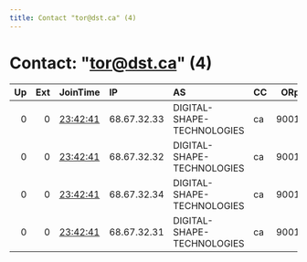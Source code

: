 ```yaml
---
title: Contact "tor@dst.ca" (4)
---
```


# Contact: "tor@dst.ca" (4)

|   Up |   Ext | JoinTime                                                                                              | IP          | AS                         | CC   |   ORp |   Dirp | OS    | Version   | Nickname            |   eFamMembers |
|-----:|------:|:------------------------------------------------------------------------------------------------------|:------------|:---------------------------|:-----|------:|-------:|:------|:----------|:--------------------|--------------:|
|    0 |     0 | [23:42:41](https://nusenu.github.io/OrNetStats/w/relay/13BA99E05F70EE02DF20486EA61EF027FB629397.html) | 68.67.32.33 | DIGITAL-SHAPE-TECHNOLOGIES | ca   |  9001 |      0 | Linux | 0.4.7.12  | kgXuCTCWVMALFMb74Ld |             1 |
|    0 |     0 | [23:42:41](https://nusenu.github.io/OrNetStats/w/relay/5F7C0B4A7F285E9C57523B31E1CC5F578F9BAD25.html) | 68.67.32.32 | DIGITAL-SHAPE-TECHNOLOGIES | ca   |  9001 |      0 | Linux | 0.4.7.12  | hKnYTKYgoYx4JmnAwu9 |             1 |
|    0 |     0 | [23:42:41](https://nusenu.github.io/OrNetStats/w/relay/CC18EF627996DD96BB49458DA284B63547E6937E.html) | 68.67.32.34 | DIGITAL-SHAPE-TECHNOLOGIES | ca   |  9001 |      0 | Linux | 0.4.7.12  | soP49mzpYUFEwVdiFN3 |             1 |
|    0 |     0 | [23:42:41](https://nusenu.github.io/OrNetStats/w/relay/F4EBDE1BE6B9EDE51FCA4535B190795E040AA685.html) | 68.67.32.31 | DIGITAL-SHAPE-TECHNOLOGIES | ca   |  9001 |      0 | Linux | 0.4.7.12  | MHcXthX9Eb34WYyEN7H |             1 |

